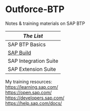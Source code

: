 # Outforce-BTP
Notes & training materials on SAP BTP

| ***The List***|
| ----------- |
|SAP BTP Basics|
| [SAP Build](SAPBuild/001-Introduction.md)|
|SAP Integration Suite|
|SAP Extension Suite|


My training resources:<br> 
<https://learning.sap.com/><br>
<https://open.sap.com/><br>
<https://developers.sap.com/><br>
<https://help.sap.com/docs/><br>
